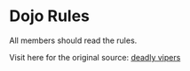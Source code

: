 Dojo Rules
==========

All members should read the rules.

Visit here for the original source: [deadly vipers]("https://github.com/deadlyvipers")
